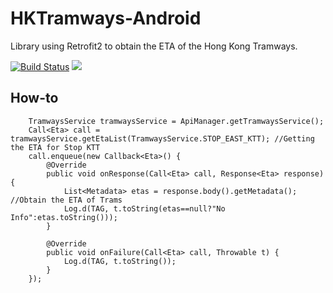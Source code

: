 # HKTramways-Android
Library using Retrofit2 to obtain the ETA of the Hong Kong Tramways.

[![Build Status](https://travis-ci.org/seventhmoon/HKTramways-Android.svg?branch=master)](https://travis-ci.org/seventhmoon/HKTramways-Android)
[![](https://jitpack.io/v/seventhmoon/HKTramways-Android.svg)](https://jitpack.io/#seventhmoon/HKTramways-Android)


## How-to
        TramwaysService tramwaysService = ApiManager.getTramwaysService();
        Call<Eta> call = tramwaysService.getEtaList(TramwaysService.STOP_EAST_KTT); //Getting the ETA for Stop KTT
        call.enqueue(new Callback<Eta>() {
            @Override
            public void onResponse(Call<Eta> call, Response<Eta> response) {
                List<Metadata> etas = response.body().getMetadata(); //Obtain the ETA of Trams
                Log.d(TAG, t.toString(etas==null?"No Info":etas.toString()));
            }

            @Override
            public void onFailure(Call<Eta> call, Throwable t) {
                Log.d(TAG, t.toString());
            }
        });
